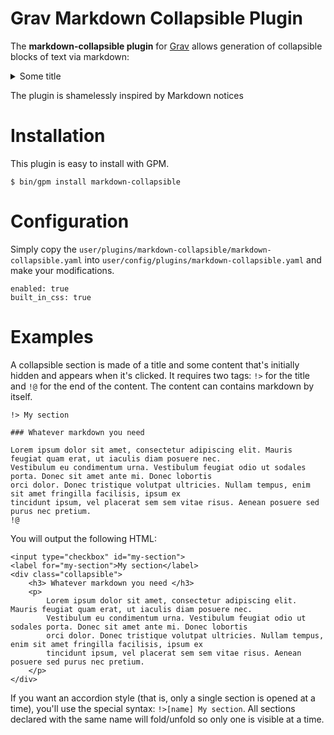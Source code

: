 # Grav Markdown Collapsible Plugin

The **markdown-collapsible plugin** for [Grav](http://github.com/getgrav/grav) allows generation of collapsible blocks of text via markdown:
<details><summary>Some title</summary>

The *main text goes here*
</details>

The plugin is shamelessly inspired by Markdown notices

# Installation

This plugin is easy to install with GPM.

```
$ bin/gpm install markdown-collapsible
```

# Configuration

Simply copy the `user/plugins/markdown-collapsible/markdown-collapsible.yaml` into `user/config/plugins/markdown-collapsible.yaml` and make your modifications.

```
enabled: true
built_in_css: true
```

# Examples

A collapsible section is made of a title and some content that's initially hidden and appears when it's clicked. 
It requires two tags: `!>` for the title and `!@` for the end of the content. The content can contains markdown by itself. 

```
!> My section

### Whatever markdown you need

Lorem ipsum dolor sit amet, consectetur adipiscing elit. Mauris feugiat quam erat, ut iaculis diam posuere nec.
Vestibulum eu condimentum urna. Vestibulum feugiat odio ut sodales porta. Donec sit amet ante mi. Donec lobortis
orci dolor. Donec tristique volutpat ultricies. Nullam tempus, enim sit amet fringilla facilisis, ipsum ex
tincidunt ipsum, vel placerat sem sem vitae risus. Aenean posuere sed purus nec pretium.
!@
```

You will output the following HTML:

```
<input type="checkbox" id="my-section">
<label for="my-section">My section</label>
<div class="collapsible">
    <h3> Whatever markdown you need </h3>
    <p>
        Lorem ipsum dolor sit amet, consectetur adipiscing elit. Mauris feugiat quam erat, ut iaculis diam posuere nec.
        Vestibulum eu condimentum urna. Vestibulum feugiat odio ut sodales porta. Donec sit amet ante mi. Donec lobortis
        orci dolor. Donec tristique volutpat ultricies. Nullam tempus, enim sit amet fringilla facilisis, ipsum ex
        tincidunt ipsum, vel placerat sem sem vitae risus. Aenean posuere sed purus nec pretium.
    </p>
</div>
```

If you want an accordion style (that is, only a single section is opened at a time), you'll use the special syntax:
`!>[name] My section`.
All sections declared with the same name will fold/unfold so only one is visible at a time.

